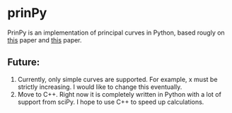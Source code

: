 # prinPy

PrinPy is an implementation of principal curves in Python, based rougly on [this](https://web.stanford.edu/~hastie/Papers/Principal_Curves.pdf) paper and [this](http://www.lpsm.paris/pageperso/biau/BIAU/bf.pdf) paper. 

## Future:
1. Currently, only simple curves are supported. For example, x must be strictly increasing. I would like to change this eventually.
2. Move to C++. Right now it is completely written in Python with a lot of support from sciPy. I hope to use C++ to speed up calculations.
